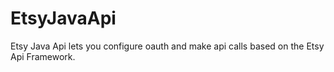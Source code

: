 # EtsyJavaApi
Etsy Java Api lets you configure oauth and make api calls based on the Etsy Api Framework.
